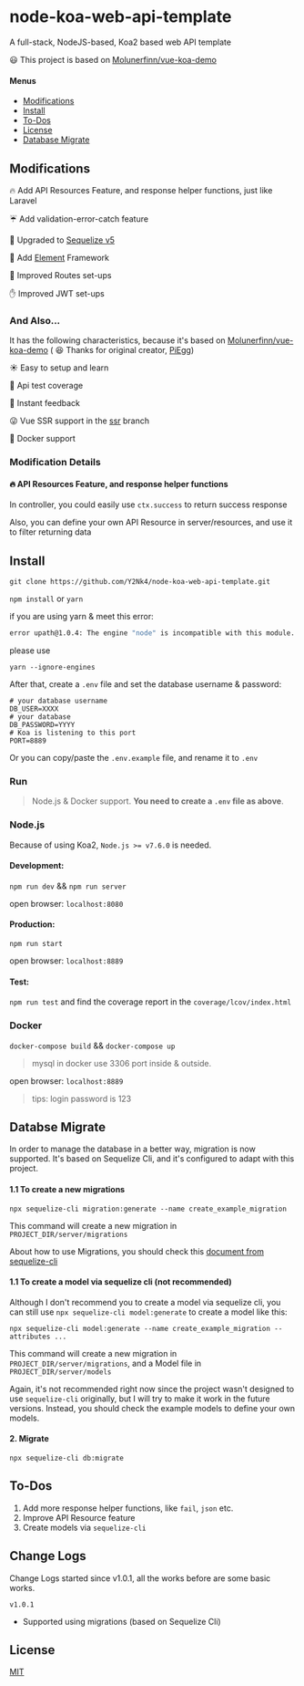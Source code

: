 # node-koa-web-api-template

A full-stack, NodeJS-based, Koa2 based web API template

:smiley: This project is based on [Molunerfinn/vue-koa-demo](https://github.com/Molunerfinn/vue-koa-demo)

#### Menus
 - [Modifications](https://github.com/Y2Nk4/node-koa-web-api-template#modification)
 - [Install](https://github.com/Y2Nk4/node-koa-web-api-template#Install)
 - [To-Dos](https://github.com/Y2Nk4/node-koa-web-api-template#to-dos)
 - [License](https://github.com/Y2Nk4/node-koa-web-api-template#to-dos)
 - [Database Migrate](https://github.com/Y2Nk4/node-koa-web-api-template#databse-migrate)

## Modifications

:fire: Add API Resources Feature, and response helper functions, just like Laravel

:umbrella: Add validation-error-catch feature

:cactus: Upgraded to [Sequelize v5](https://github.com/sequelize/sequelize)

:construction_worker: Add [Element](https://github.com/ElemeFE/element) Framework

:baby: Improved Routes set-ups

:hand: Improved JWT set-ups

### And Also...

It has the following characteristics, because it's based on [Molunerfinn/vue-koa-demo](https://github.com/Molunerfinn/vue-koa-demo) ( :laughing: Thanks for original creator, [PiEgg](https://github.com/Molunerfinn))

:sunny: Easy to setup and learn

:100: Api test coverage

:rocket: Instant feedback

:stuck_out_tongue_winking_eye: Vue SSR support in the [ssr](https://github.com/Molunerfinn/vue-koa-demo/tree/ssr) branch

:tada: Docker support

### Modification Details

#### :fire: API Resources Feature, and response helper functions

In controller, you could easily use `ctx.success` to return success response

Also, you can define your own API Resource in server/resources, and use it to filter returning data

## Install

`git clone https://github.com/Y2Nk4/node-koa-web-api-template.git`

`npm install` or `yarn`

if you are using yarn & meet this error:

```bash
error upath@1.0.4: The engine "node" is incompatible with this module. Expected version ">=4 <=9".
```

please use

```
yarn --ignore-engines
```

After that, create a `.env` file and set the database username & password:

```env
# your database username
DB_USER=XXXX
# your database
DB_PASSWORD=YYYY
# Koa is listening to this port
PORT=8889
```

Or you can copy/paste the `.env.example` file, and rename it to `.env`

### Run

> Node.js & Docker support. **You need to create a `.env` file as above**.

### Node.js

Because of using Koa2, `Node.js >= v7.6.0` is needed.

#### Development:

`npm run dev` && `npm run server`

open browser: `localhost:8080`

#### Production:

`npm run start`

open browser: `localhost:8889`

#### Test:

`npm run test` and find the coverage report in the `coverage/lcov/index.html`

### Docker

`docker-compose build` && `docker-compose up`

> mysql in docker use 3306 port inside & outside.

open browser: `localhost:8889`

> tips: login password is 123

## Databse Migrate
In order to manage the database in a better way, migration is now supported.
It's based on Sequelize Cli, and it's configured to adapt with this project.

#### 1.1 To create a new migrations
```
npx sequelize-cli migration:generate --name create_example_migration
```
This command will create a new migration in `PROJECT_DIR/server/migrations`

About how to use Migrations, you should check this [document from sequelize-cli](https://sequelize.org/master/manual/migrations.html)

#### 1.1 To create a model via sequelize cli **(not recommended)**
Although I don't recommend you to create a model via sequelize cli,
you can still use `npx sequelize-cli model:generate` to create a model like this:
```
npx sequelize-cli model:generate --name create_example_migration --attributes ...
```
This command will create a new migration in `PROJECT_DIR/server/migrations`,
and a Model file in `PROJECT_DIR/server/models`

Again, it's not recommended right now since the project wasn't designed to use
`sequelize-cli` originally, but I will try to make it work in the future versions.
Instead, you should check the example models to define your own models.

#### 2. Migrate
```
npx sequelize-cli db:migrate
```

## To-Dos

1. Add more response helper functions, like `fail`, `json` etc.
2. Improve API Resource feature
3. Create models via `sequelize-cli`

## Change Logs
Change Logs started since v1.0.1, all the works before are some basic works.

`v1.0.1`
 - Supported using migrations (based on Sequelize Cli)


## License

[MIT](http://opensource.org/licenses/MIT)


